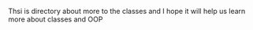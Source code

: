 Thsi is directory about more to the classes and I hope it will help us learn more about classes and OOP